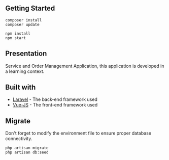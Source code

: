## Getting Started

```
composer install
composer update

npm install
npm start
```

## Presentation

Service and Order Management Application, this application is developed in a learning context.


## Built with

- [Laravel](https://laravel.com/) - The back-end framework used
- [Vue-JS](https://vuejs.org/) - The front-end framework used 

## Migrate

Don't forget to modify the environment file to ensure proper database connectivity.

```
php artisan migrate
php artisan db:seed
```

